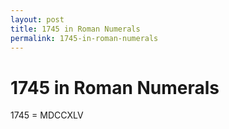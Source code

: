 ```yaml
---
layout: post
title: 1745 in Roman Numerals
permalink: 1745-in-roman-numerals
---
```


# 1745 in Roman Numerals

1745 = MDCCXLV
